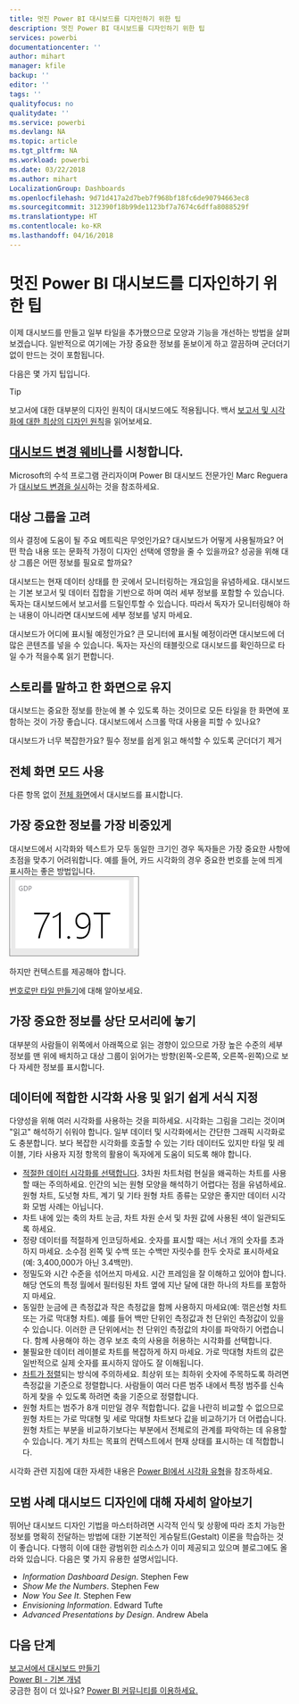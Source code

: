 ```yaml
---
title: 멋진 Power BI 대시보드를 디자인하기 위한 팁
description: 멋진 Power BI 대시보드를 디자인하기 위한 팁
services: powerbi
documentationcenter: ''
author: mihart
manager: kfile
backup: ''
editor: ''
tags: ''
qualityfocus: no
qualitydate: ''
ms.service: powerbi
ms.devlang: NA
ms.topic: article
ms.tgt_pltfrm: NA
ms.workload: powerbi
ms.date: 03/22/2018
ms.author: mihart
LocalizationGroup: Dashboards
ms.openlocfilehash: 9d71d417a2d7beb7f968bf18fc6de90794663ec8
ms.sourcegitcommit: 312390f18b99de1123bf7a7674c6dffa8088529f
ms.translationtype: HT
ms.contentlocale: ko-KR
ms.lasthandoff: 04/16/2018
---
```

# <a name="tips-for-designing-a-great-power-bi-dashboard"></a>멋진 Power BI 대시보드를 디자인하기 위한 팁
이제 대시보드를 만들고 일부 타일을 추가했으므로 모양과 기능을 개선하는 방법을 살펴보겠습니다. 일반적으로 여기에는 가장 중요한 정보를 돋보이게 하고 깔끔하며 군더더기 없이 만드는 것이 포함됩니다.

다음은 몇 가지 팁입니다.

> [!TIP]
> 보고서에 대한 대부분의 디자인 원칙이 대시보드에도 적용됩니다.  백서 [보고서 및 시각화에 대한 최상의 디자인 원칙](power-bi-visualization-best-practices.md)을 읽어보세요.
>
>

## <a name="watch-the-dashboard-makeover-webinarhttpsinfomicrosoftcomco-powerbi-wbnr-fy16-05may-12-dashboard-makeover-registrationhtml"></a>[대시보드 변경 웨비나](https://info.microsoft.com/CO-PowerBI-WBNR-FY16-05May-12-Dashboard-Makeover-Registration.html)를 시청합니다.
Microsoft의 수석 프로그램 관리자이며 Power BI 대시보드 전문가인 Marc Reguera가 [대시보드 변경을 실시](https://info.microsoft.com/CO-PowerBI-WBNR-FY16-05May-12-Dashboard-Makeover-Registration.html)하는 것을 참조하세요.

## <a name="consider-your-audience"></a>대상 그룹을 고려
의사 결정에 도움이 될 주요 메트릭은 무엇인가요? 대시보드가 어떻게 사용될까요? 어떤 학습 내용 또는 문화적 가정이 디자인 선택에 영향을 줄 수 있을까요? 성공을 위해 대상 그룹은 어떤 정보를 필요로 할까요?

대시보드는 현재 데이터 상태를 한 곳에서 모니터링하는 개요임을 유념하세요. 대시보드는 기본 보고서 및 데이터 집합을 기반으로 하며 여러 세부 정보를 포함할 수 있습니다. 독자는 대시보드에서 보고서를 드릴인투할 수 있습니다. 따라서 독자가 모니터링해야 하는 내용이 아니라면 대시보드에 세부 정보를 넣지 마세요.

대시보드가 어디에 표시될 예정인가요? 큰 모니터에 표시될 예정이라면 대시보드에 더 많은 콘텐츠를 넣을 수 있습니다. 독자는 자신의 태블릿으로 대시보드를 확인하므로 타일 수가 적을수록 읽기 편합니다.

## <a name="tell-a-story-and-keep-it-to-one-screen"></a>스토리를 말하고 한 화면으로 유지
대시보드는 중요한 정보를 한눈에 볼 수 있도록 하는 것이므로 모든 타일을 한 화면에 포함하는 것이 가장 좋습니다. 대시보드에서 스크롤 막대 사용을 피할 수 있나요?

대시보드가 너무 복잡한가요?  필수 정보를 쉽게 읽고 해석할 수 있도록 군더더기 제거

## <a name="make-use-of-full-screen-mode"></a>전체 화면 모드 사용
다른 항목 없이 [전체 화면](service-fullscreen-mode.md)에서 대시보드를 표시합니다.

## <a name="make-the-most-important-information-biggest"></a>가장 중요한 정보를 가장 비중있게
대시보드에서 시각화와 텍스트가 모두 동일한 크기인 경우 독자들은 가장 중요한 사항에 초점을 맞추기 어려워합니다. 예를 들어, 카드 시각화의 경우 중요한 번호를 눈에 띄게 표시하는 좋은 방법입니다.  
![카드 시각화](media/service-dashboards-design-tips/pbi_card.png)

하지만 컨텍스트를 제공해야 합니다.  

[번호로만 타일 만들기](power-bi-visualization-card.md)에 대해 알아보세요.

## <a name="put-the-most-important-information-in-the-upper-corner"></a>가장 중요한 정보를 상단 모서리에 놓기
대부분의 사람들이 위쪽에서 아래쪽으로 읽는 경향이 있으므로 가장 높은 수준의 세부 정보를 맨 위에 배치하고 대상 그룹이 읽어가는 방향(왼쪽-오른쪽, 오른쪽-왼쪽)으로 보다 자세한 정보를 표시합니다.

## <a name="use-the-right-visualization-for-the-data-and-format-it-for-easy-reading"></a>데이터에 적합한 시각화 사용 및 읽기 쉽게 서식 지정
다양성을 위해 여러 시각화를 사용하는 것을 피하세요.  시각화는 그림을 그리는 것이며 "읽고" 해석하기 쉬워야 합니다.  일부 데이터 및 시각화에서는 간단한 그래픽 시각화로도 충분합니다. 보다 복잡한 시각화를 호출할 수 있는 기타 데이터도 있지만 타일 및 레이블, 기타 사용자 지정 항목의 활용이 독자에게 도움이 되도록 해야 합니다.  

* [적절한 데이터 시각화를 선택합니다](http://blogs.msdn.com/b/microsoft_business_intelligence1/archive/2012/10/08/best-practices-in-data-visualization.aspx). 3차원 차트처럼 현실을 왜곡하는 차트를 사용할 때는 주의하세요. 인간의 뇌는 원형 모양을 해석하기 어렵다는 점을 유념하세요. 원형 차트, 도넛형 차트, 계기 및 기타 원형 차트 종류는 모양은 좋지만 데이터 시각화 모범 사례는 아닙니다.
* 차트 내에 있는 축의 차트 눈금, 차트 차원 순서 및 차원 값에 사용된 색이 일관되도록 하세요.
* 정량 데이터를 적절하게 인코딩하세요. 숫자를 표시할 때는 서너 개의 숫자를 초과하지 마세요. 소수점 왼쪽 및 수백 또는 수백만 자릿수를 한두 숫자로 표시하세요(예: 3,400,000가 아닌 3.4백만).
* 정밀도와 시간 수준을 섞어쓰지 마세요. 시간 프레임을 잘 이해하고 있어야 합니다.  해당 연도의 특정 월에서 필터링된 차트 옆에 지난 달에 대한 하나의 차트를 포함하지 마세요.
* 동일한 눈금에 큰 측정값과 작은 측정값을 함께 사용하지 마세요(예: 꺾은선형 차트 또는 가로 막대형 차트).  예를 들어 백만 단위인 측정값과 천 단위인 측정값이 있을 수 있습니다.  이러한 큰 단위에서는 천 단위인 측정값의 차이를 파악하기 어렵습니다.  함께 사용해야 하는 경우 보조 축의 사용을 허용하는 시각화를 선택합니다.
* 불필요한 데이터 레이블로 차트를 복잡하게 하지 마세요. 가로 막대형 차트의 값은 일반적으로 실제 숫자를 표시하지 않아도 잘 이해됩니다.
* [차트가 정렬](power-bi-report-change-sort.md)되는 방식에 주의하세요.  최상위 또는 최하위 숫자에 주목하도록 하려면 측정값을 기준으로 정렬합니다.  사람들이 여러 다른 범주 내에서 특정 범주를 신속하게 찾을 수 있도록 하려면 축을 기준으로 정렬합니다.  
* 원형 차트는 범주가 8개 미만일 경우 적합합니다. 값을 나란히 비교할 수 없으므로 원형 차트는 가로 막대형 및 세로 막대형 차트보다 값을 비교하기가 더 어렵습니다. 원형 차트는 부분을 비교하기보다는 부분에서 전체로의 관계를 파악하는 데 유용할 수 있습니다. 계기 차트는 목표의 컨텍스트에서 현재 상태를 표시하는 데 적합합니다.

시각화 관련 지침에 대한 자세한 내용은 [Power BI에서 시각화 유형](power-bi-visualization-types-for-reports-and-q-and-a.md)을 참조하세요.  

## <a name="learning-more-about-best-practice-dashboard-design"></a>모범 사례 대시보드 디자인에 대해 자세히 알아보기
뛰어난 대시보드 디자인 기법을 마스터하려면 시각적 인식 및 상황에 따라 조치 가능한 정보를 명확히 전달하는 방법에 대한 기본적인 게슈탈트(Gestalt) 이론을 학습하는 것이 좋습니다. 다행히 이에 대한 광범위한 리소스가 이미 제공되고 있으며 블로그에도 올라와 있습니다. 다음은 몇 가지 유용한 설명서입니다.

* *Information Dashboard Design*. Stephen Few  
* *Show Me the Numbers*. Stephen Few  
* *Now You See It*. Stephen Few  
* *Envisioning Information*. Edward Tufte  
* *Advanced Presentations by Design*. Andrew Abela   

## <a name="next-steps"></a>다음 단계
[보고서에서 대시보드 만들기](service-dashboard-create.md)  
[Power BI - 기본 개념](service-basic-concepts.md)  
궁금한 점이 더 있나요? [Power BI 커뮤니티를 이용하세요.](http://community.powerbi.com/)
